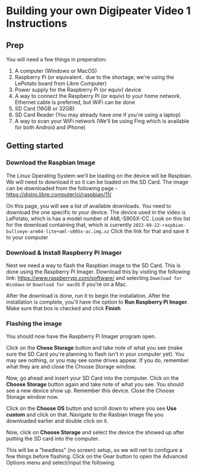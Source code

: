 # Building your own Digipeater Video 1 Instructions

## Prep
You will need a few things in preperation:
1. A computer (Windows or MacOS)
2. Raspberry Pi (or equivalent.. due to the shortage, we're using the LePotato board from Libre Computer)
3. Power supply for the Raspberry Pi (or equiv) device
4. A way to connect the Raspberry Pi (or equiv) to your home network. Ethernet cable is preferred, but WiFi can be done
5. SD Card (16GB or 32GB)
6. SD Card Reader (You may already have one if you're using a laptop)
7. A way to scan your WiFi network (We'll be using Fing which is available for both Android and iPhone)


## Getting started

### Download the Raspbian Image
The Linux Operating System we'll be loading on the device will be Raspbian. We will need to download it so it can be loaded on the SD Card. The image can be downloaded from the following page - https://distro.libre.computer/ci/raspbian/11/

On this page, you will see a list of available downloads. You need to download the one specific to your device. The device used in the video is LePotato, which is has a model number of AML-S905X-CC. Look on this list for the download containing that, which is currently `2022-09-22-raspbian-bullseye-arm64-lite+aml-s805x-ac.img.xz` Click the link for that and save it to your computer


### Download & Install Raspberry Pi Imager
Next we need a way to flash the Raspbian image to the SD Card. This is done using the Raspberry Pi Imager. Download this by visiting the following link: https://www.raspberrypi.com/software/ and selecting `Download for Windows` or `Download for macOS` if you're on a Mac. 

After the download is done, run it to begin the installation. After the installation is complete, you'll have the option to **Run Raspberry Pi Imager**. Make sure that box is checked and click **Finish**


### Flashing the image
You should now have the Raspberry Pi Imager program open. 

Click on the **Chose Storage** button and take note of what you see (make sure the SD Card you're planning to flash isn't in your computer yet). You may see nothing, or you may see some drives appear. If you do, remember what they are and close the Choose Storage window.

Now, go ahead and insert your SD Card into the computer. Click on the **Choose Storage** button again and take note of what you see. You should see a new device show up. Remember this device. Close the Choose Storage window now.

Click on the **Choose OS** button and scroll down to where you see **Use custom** and click on that. Navigate to the Rasbian Image file you downloaded earlier and double click on it.

Now, click on **Choose Storage** and select the device the showed up after putting the SD card into the computer.

This will be a "headless" (no screen) setup, so we will net to configure a few things before flashing. Click on the Gear button to open the Advanced Options menu and select/input the following:



